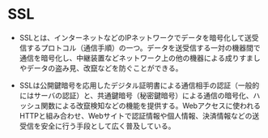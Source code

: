 # SSL
- SSLとは、インターネットなどのIPネットワークでデータを暗号化して送受信するプロトコル（通信手順）の一つ。データを送受信する一対の機器間で通信を暗号化し、中継装置などネットワーク上の他の機器による成りすましやデータの盗み見、改竄などを防ぐことができる。  

- SSLは公開鍵暗号を応用したデジタル証明書による通信相手の認証（一般的にはサーバの認証）と、共通鍵暗号（秘密鍵暗号）による通信の暗号化、ハッシュ関数による改竄検知などの機能を提供する。Webアクセスに使われるHTTPと組み合わせ、Webサイトで認証情報や個人情報、決済情報などの送受信を安全に行う手段として広く普及している。  

  